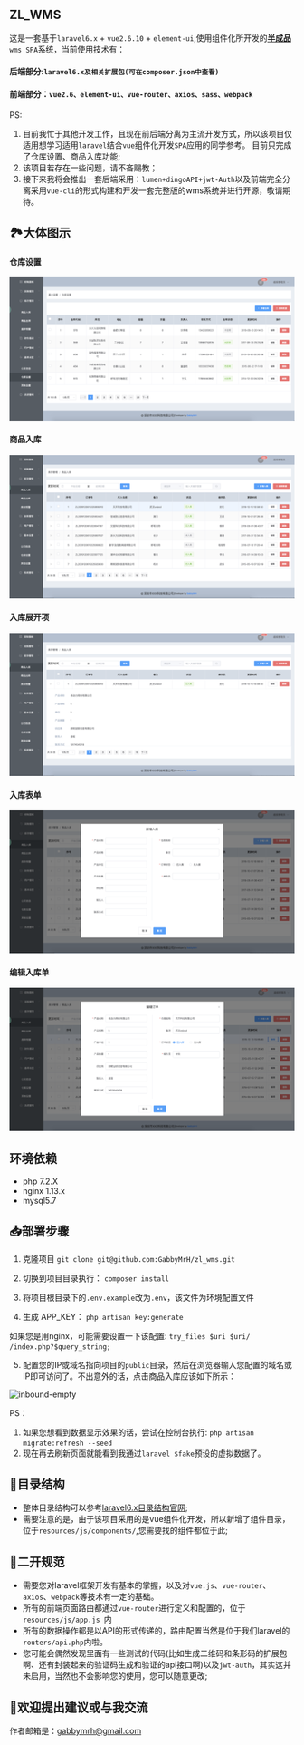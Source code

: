 ## ZL_WMS

这是一套基于`laravel6.x` + `vue2.6.10` + `element-ui`,使用组件化所开发的<u><b>半成品</b></u>`wms SPA`系统，当前使用技术有：
#### 后端部分:`laravel6.x及相关扩展包(可在composer.json中查看)`
#### 前端部分：`vue2.6、element-ui、vue-router、axios、sass、webpack`
PS:
1. 目前我忙于其他开发工作，且现在前后端分离为主流开发方式，所以该项目仅适用想学习适用`laravel`结合`vue`组件化开发`SPA`应用的同学参考。
目前只完成了仓库设置、商品入库功能;
2. 该项目若存在一些问题，请不吝赐教；
3. 接下来我将会推出一套后端采用：`lumen+dingoAPI+jwt-Auth`以及前端完全分离采用`vue-cli`的形式构建和开发一套完整版的wms系统并进行开源，敬请期待。

## 🏞大体图示

#### 仓库设置
![warehouse](/public/img/warehouse.png)

#### 商品入库
![in-bound](/public/img/in-bound.png)

#### 入库展开项
![inbound-detail](/public/img/inbound-detail.png)

#### 入库表单
![inbound-dialog](/public/img/inbound-dialog.png)

#### 编辑入库单
![edit-inbound](/public/img/edit-inbound.png)

## 环境依赖

* php 7.2.X
* nginx 1.13.x
* mysql5.7

## 📥部署步骤

1. 克隆项目 
``` git clone git@github.com:GabbyMrH/zl_wms.git ```

2. 切换到项目目录执行：
``` composer install ```

3. 将项目根目录下的`.env.example`改为`.env`，该文件为环境配置文件

4. 生成 APP_KEY：
``` php artisan key:generate ```

如果您是用nginx，可能需要设置一下该配置:
``` try_files $uri $uri/ /index.php?$query_string; ```

5. 配置您的IP或域名指向项目的`public`目录，然后在浏览器输入您配置的域名或IP即可访问了。不出意外的话，点击商品入库应该如下所示：

![inbound-empty](/public/img/inbound-empty.png)

PS：
1. 如果您想看到数据显示效果的话，尝试在控制台执行:
``` php artisan migrate:refresh --seed ```
2. 现在再去刷新页面就能看到我通过`laravel $fake`预设的虚拟数据了。

## 📔目录结构

* 整体目录结构可以参考[laravel6.x目录结构官网](https://laravel.com/docs/6.x/structure/);
* 需要注意的是，由于该项目采用的是vue组件化开发，所以新增了组件目录，位于`resources/js/components/`,您需要找的组件都位于此;

## 🔧二开规范

* 需要您对laravel框架开发有基本的掌握，以及对`vue.js`、`vue-router`、`axios`、`webpack`等技术有一定的基础。
* 所有的前端页面路由都通过`vue-router`进行定义和配置的，位于
```resources/js/app.js ```内
* 所有的数据操作都是以API的形式传递的，路由配置当然是位于我们laravel的``` routers/api.php ```内啦。
* 您可能会偶然发现里面有一些测试的代码(比如生成二维码和条形码的扩展包啊、还有封装起来的验证码生成和验证的api接口啊)以及`jwt-auth`，其实这并未启用，当然也不会影响您的使用，您可以随意更改;

## 👏欢迎提出建议或与我交流

作者邮箱是：<a href="mailto:gabbymrh@gmail.com" target="_blank">gabbymrh@gmail.com</a>

